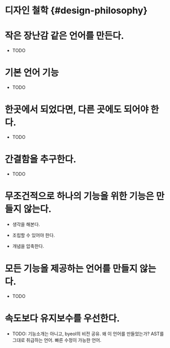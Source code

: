 # 디자인 철학 {#design-philosophy}

# 작은 장난감 같은 언어를 만든다.

* TODO

# 기본 언어 기능

* TODO

# 한곳에서 되었다면, 다른 곳에도 되어야 한다.

* TODO

# 간결함을 추구한다.

* TODO

# 무조건적으로 하나의 기능을 위한 기능은 만들지 않는다. 

* 생각을 해본다. 

* 조립할 수 있어야 한다. 

* 개념을 압축한다.

# 모든 기능을 제공하는 언어를 만들지 않는다.

* TODO

# 속도보다 유지보수를 우선한다.

* TODO: 기능소개는 아니고, byeol의 비전 공유. 왜 이 언어를 만들었는가? AST를 그대로 취급하는 언어. 빠른 수정이 가능한 언어.
